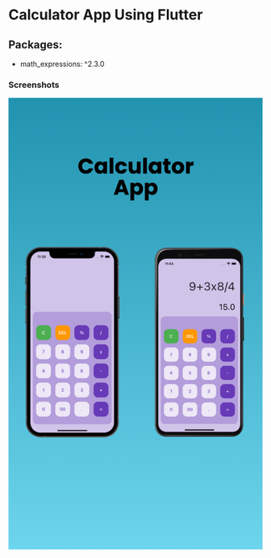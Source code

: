 # Calculator App Using Flutter

## Packages:

<ul>
<li> math_expressions: ^2.3.0</li>
</ul>

### Screenshots

<img src = screenshot/1.png alt='screenshot-of-app'>
